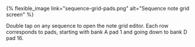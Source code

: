 ---
---

{% flexible_image link="sequence-grid-pads.png" alt="Sequence note grid screen" %}

Double tap on any sequence to open the note grid editor. Each row corresponds to pads, starting with bank A pad 1 and going down to bank D pad 16. 